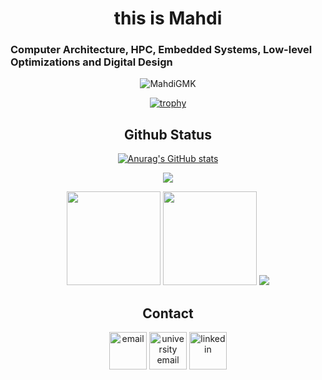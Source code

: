 <div align="center">

<h1>this is Mahdi</h1>

<h3 style="direction: ltr; text-align: left;">Computer Architecture, HPC, Embedded Systems, Low-level Optimizations and Digital Design</h3>

<p> <img src="https://komarev.com/ghpvc/?username=MahdiGMK&label=Profile%20views&color=0e75b6&style=flat" alt="MahdiGMK" /> </p>

[![trophy](https://github-profile-trophy.vercel.app/?username=MahdiGMK&theme=onedark&title=Stars,Organizations,MultiLanguage,Commits,Repositories,Experience,PullRequests&row=2&column=3)](https://github.com/ryo-ma/github-profile-trophy)

## Github Status

[![Anurag's GitHub stats](https://github-readme-stats.vercel.app/api?username=MahdiGMK&show_icons=true&theme=radical)](https://github.com/anuraghazra/github-readme-stats)

<td colspan=2 align = "center">
  <img src="http://github-profile-summary-cards.vercel.app/api/cards/profile-details?username=MahdiGMK&theme=tokyonight" />
</td>

<p align="center">
  <img height="150px" width="auto" src ="https://github-readme-stats.vercel.app/api?username=MahdiGMK&show_icons=true&count_private=true&theme=darcula&hide_border=true&hide=issues,contribs&bg_color=00000000">
  <img height="150px" width="auto" src ="https://github-readme-stats.vercel.app/api/top-langs/?username=MahdiGMK&layout=compact&hide_border=true&theme=darcula&bg_color=00000000&langs_count=6&hide=jupyter%20notebook,tex,css,php">
  <img src ="https://github-readme-streak-stats.herokuapp.com?user=imanm02&theme=darcula&hide_border=true&background=FFFFFF00">
  <br>
</p>

## Contact

<!-- <a href="https://mahdi-bahramian.com"><img src="https://img.icons8.com/fluent/96/000000/domain.png" alt="darkwood" width="60" height="60"/></a> -->
<a href="mailto:mbahramiand@gmail.com"><img src="https://img.icons8.com/color/96/000000/gmail.png" alt="email" width="60" height="60"/></a>
<a href="mailto:bahram.mahdi83@sharif.edu"><img src="https://img.icons8.com/stickers/100/000000/education.png" alt="university email" width="60" height="60"/></a>
<a href="https://www.linkedin.com/in/mahdi-bahramian/"><img src="https://img.icons8.com/color/96/000000/linkedin.png" alt="linkedin" width="60" height="60"/></a>

</div>
